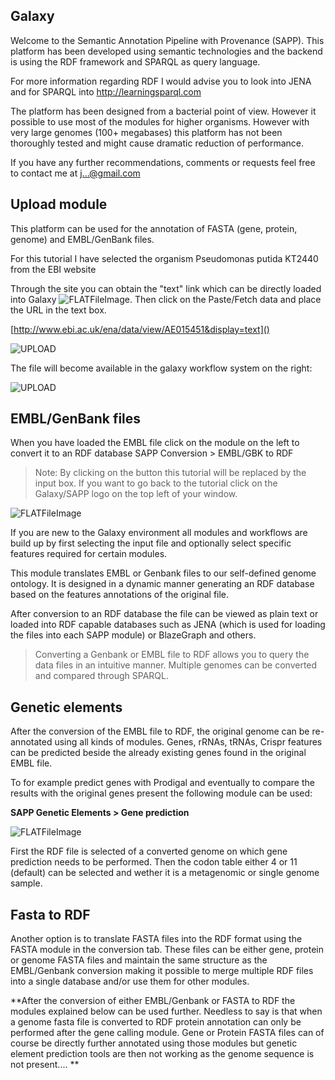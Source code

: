 Galaxy
------ 

Welcome to the Semantic Annotation Pipeline with Provenance (SAPP). This platform has been developed using semantic technologies and the backend is using the RDF framework and SPARQL as query language.

For more information regarding RDF I would advise you to look into JENA and for SPARQL into http://learningsparql.com

The platform has been designed from a bacterial point of view. However it possible to use most of the modules for higher organisms. However with very large genomes (100+ megabases) this platform has not been thoroughly tested and might cause dramatic reduction of performance.

If you have any further recommendations, comments or requests feel free to contact me at [j...@gmail.com](http://www.google.com/recaptcha/mailhide/d?k=01CL3c1VOwM2lbkzJUidYGIA==&c=WEgy1Yo1owvdNCpMpT3klJBmBglN_OVR4lm86ZXtXk0=)


Upload module
-------------------

This platform can be used for the annotation of FASTA (gene, protein, genome) and EMBL/GenBank files.

For this tutorial I have selected the organism Pseudomonas putida KT2440 from the EBI website

Through the site you can obtain the "text" link which can be directly loaded into Galaxy ![FLATFileImage](images/icon.png).  Then click on the Paste/Fetch data and place the URL in the text box.

[http://www.ebi.ac.uk/ena/data/view/AE015451&display=text]()

![UPLOAD](images/upload.png)


The file will become available in the galaxy workflow system on the right:

![UPLOAD](images/workflow.png)


EMBL/GenBank files
------------------

When you have loaded the EMBL file click on the module on the left to convert it to an RDF database SAPP Conversion > EMBL/GBK to RDF

> Note: By clicking on the button this tutorial will be replaced by the input box. If you want to go back to the tutorial click on the Galaxy/SAPP logo on the top left of your window.


 ![FLATFileImage](images/FlatFile2RDF.png)


If you are new to the Galaxy environment all modules and workflows are build up by first selecting the input file and optionally select specific features required for certain modules.

This module translates EMBL or Genbank files to our self-defined genome ontology. It is designed in a dynamic manner generating an RDF database based on the features annotations of the original file.

After conversion to an RDF database the file can be viewed as plain text or loaded into RDF capable databases such as JENA (which is used for loading the files into each SAPP module) or BlazeGraph and others.

> Converting a Genbank or EMBL file to RDF allows you to query the data files in an intuitive manner. Multiple genomes can be converted and compared through SPARQL.

Genetic elements
-----------------

After the conversion of the EMBL file to RDF, the original genome can be re-annotated using all kinds of modules. Genes, rRNAs, tRNAs, Crispr features can be predicted beside the already existing genes found in the original EMBL file.

To for example predict genes with Prodigal and eventually to compare the results with the original genes present the following module can be used:

**SAPP Genetic Elements > Gene prediction**

 ![FLATFileImage](images/geneprediction.png)

First the RDF file is selected of a converted genome on which gene prediction needs to be performed. Then the codon table either 4 or 11 (default) can be selected and wether it is a metagenomic or single genome sample.



Fasta to RDF
------------

Another option is to translate FASTA files into the RDF format using the FASTA module in the conversion tab. These files can be either gene, protein or genome FASTA files and maintain the same structure as the EMBL/Genbank conversion making it possible to merge multiple RDF files into a single database and/or use them for other modules.

**After the conversion of either EMBL/Genbank or FASTA to RDF the modules explained below can be used further. Needless to say is that when a genome fasta file is converted to RDF protein annotation can only be performed after the gene calling module. Gene or Protein FASTA files can of course be directly further annotated using those modules but genetic element prediction tools are then not working as the genome sequence is not present....
**